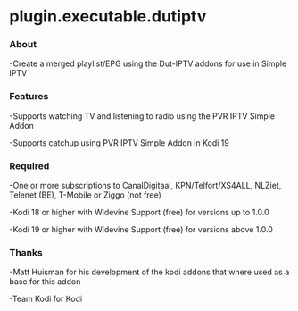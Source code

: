 # plugin.executable.dutiptv

### About

-Create a merged playlist/EPG using the Dut-IPTV addons for use in Simple IPTV

### Features

-Supports watching TV and listening to radio using the PVR IPTV Simple Addon

-Supports catchup using PVR IPTV Simple Addon in Kodi 19

### Required

-One or more subscriptions to CanalDigitaal, KPN/Telfort/XS4ALL, NLZiet, Telenet (BE), T-Mobile or Ziggo (not free)

-Kodi 18 or higher with Widevine Support (free) for versions up to 1.0.0

-Kodi 19 or higher with Widevine Support (free) for versions above 1.0.0

### Thanks

-Matt Huisman for his development of the kodi addons that where used as a base for this addon

-Team Kodi for Kodi